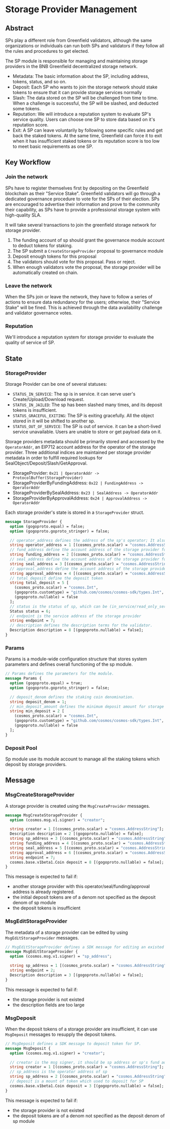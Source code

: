 # Storage Provider Management

## Abstract

SPs play a different role from Greenfield validators, although the same organizations or individuals can run both SPs
and validators if they follow all the rules and procedures to get elected.

The SP module is responsible for managing and maintaining storage providers in the BNB Greenfield decentralized
storage network.

- Metadata: The basic information about the SP, including address, tokens, status, and so on.
- Deposit: Each SP who wants to join the storage network should stake tokens to ensure that it can provide storage
  services normally
- Slash: The data stored on the SP will be challenged from time to time. When a challenge is successful, the SP will be
  slashed, and deducted some tokens.
- Reputation: We will introduce a reputation system to evaluate SP's service quality. Users can choose one SP to store
  data based on it's reputation score.
- Exit: A SP can leave voluntarily by following some specific rules and get back the staked tokens. At the same time,
  Greenfield can force it to exit when it has insufficient staked tokens or its reputation score is too low to meet
  basic requirements as one SP.

## Key Workflow

### Join the network

SPs have to register themselves first by depositing on the Greenfield blockchain as their "Service Stake". Greenfield
validators will go through a dedicated governance procedure to vote for the SPs of their election. SPs are encouraged to
advertise their information and prove to the community their capability, as SPs have to provide a professional storage
system with high-quality SLA.

It will take several transactions to join the greenfield storage network for storage provider.

1. The funding account of sp should grant the governance module account to deduct tokens for staking.
2. The SP submit a `CreateStorageProvider` proposal to governance module
3. Deposit enough tokens for this proposal
4. The validators should vote for this proposal. Pass or reject.
5. When enough validators vote the proposal, the storage provider will be automatically created on chain.

### Leave the network

When the SPs join or leave the network, they have to follow a series of actions to ensure data redundancy for the
users; otherwise, their "Service Stake" will be fined. This is achieved through the data availability challenge and
validator governance votes.

### Reputation

We'll introduce a reputation system for storage provider to evaluate the quality of service of SP.

## State

### StorageProvider

Storage Provider can be one of several statuses:

* `STATUS_IN_SERVICE`: The sp is in service. it can serve user's Create/Upload/Download request.
* `STATUS_IN_JAILED`: The sp has been slashed many times, and its deposit tokens is insufficient.
* `STATUS_GRACEFUL_EXITING`: The SP is exiting gracefully. All the object stored in it will be shifted to another sp.
* `STATUS_OUT_OF_SERVICE`: The SP is out of service. it can be a short-lived service unavailable. Users are unable
  to store or get payload data on it.

Storage providers metadata should be primarily stored and accessed by the `OperatorAddr`, an EIP712 account address
for the operator of the storage provider. Three additional indices are maintained per storage provider metadata in
order to fulfill required lookups for SealObject/Deposit/Slash/GetApproval.

* StorageProvider: `0x21 | OperatorAddr -> ProtocolBuffer(StorageProvider)`
* StorageProviderByFundingAddress: `0x22 | FundingAddress -> OperatorAddr`
* StorageProviderBySealAddress: `0x23 | SealAddress -> OperatorAddr`
* StorageProviderByApprovalAddress: `0x24 | ApprovalAddress -> OperatorAddr`

Each storage provider's state is stored in a `StorageProvider` struct.

```protobuf
message StorageProvider {
  option (gogoproto.equal) = false;
  option (gogoproto.goproto_stringer) = false;

  // operator_address defines the address of the sp's operator; It also is the unqiue index key of sp.
  string operator_address = 1 [(cosmos_proto.scalar) = "cosmos.AddressString"];
  // fund_address define the account address of the storage provider for deposit, remuneration.
  string funding_address = 2 [(cosmos_proto.scalar) = "cosmos.AddressString"];
  // seal_address define the account address of the storage provider for sealObject
  string seal_address = 3 [(cosmos_proto.scalar) = "cosmos.AddressString"];
  // approval_address define the account address of the storage provider for ack CreateBuclet/Object.
  string approval_address = 4 [(cosmos_proto.scalar) = "cosmos.AddressString"];
  // total_deposit define the deposit token
  string total_deposit = 5 [
    (cosmos_proto.scalar) = "cosmos.Int",
    (gogoproto.customtype) = "github.com/cosmos/cosmos-sdk/types.Int",
    (gogoproto.nullable) = false
  ];
  // status is the status of sp, which can be (in_service/read_only_service/graceful_exiting/out_of_service)
  Status status = 6;
  // endpoint is the service address of the storage provider
  string endpoint = 7;
  // description defines the description terms for the validator.
  Description description = 8 [(gogoproto.nullable) = false];
}
```

### Params

Params is a module-wide configuration structure that stores system parameters
and defines overall functioning of the sp module.

```protobuf
// Params defines the parameters for the module.
message Params {
  option (gogoproto.equal) = true;
  option (gogoproto.goproto_stringer) = false;

  // deposit_denom defines the staking coin denomination.
  string deposit_denom = 1;
  // min_deposit_amount defines the minimum deposit amount for storage providers.
  string min_deposit = 2 [
    (cosmos_proto.scalar) = "cosmos.Int",
    (gogoproto.customtype) = "github.com/cosmos/cosmos-sdk/types.Int",
    (gogoproto.nullable) = false
  ];
}
```

### Deposit Pool

Sp module use its module account to manage all the staking tokens which deposit by storage providers.

## Message

### MsgCreateStorageProvider

A storage provider is created using the `MsgCreateProvider` messages.

```protobuf
message MsgCreateStorageProvider {
  option (cosmos.msg.v1.signer) = "creator";

  string creator = 1 [(cosmos_proto.scalar) = "cosmos.AddressString"];
  Description description = 2 [(gogoproto.nullable) = false];
  string sp_address = 3 [(cosmos_proto.scalar) = "cosmos.AddressString"];
  string funding_address = 4 [(cosmos_proto.scalar) = "cosmos.AddressString"];
  string seal_address = 5 [(cosmos_proto.scalar) = "cosmos.AddressString"];
  string approval_address = 6 [(cosmos_proto.scalar) = "cosmos.AddressString"];
  string endpoint = 7;
  cosmos.base.v1beta1.Coin deposit = 8 [(gogoproto.nullable) = false];
}
```

This message is expected to fail if:

* another storage provider with this operator/seal/funding/approval address is already registered.
* the initial deposit tokens are of a denom not specified as the deposit denom of sp module
* the deposit tokens is insufficient

### MsgEditStorageProvider

The metadata of a storage provider can be edited by using `MsgEditStorageProvider` messages.

```protobuf
// MsgEditStorageProvider defines a SDK message for editing an existed SP.
message MsgEditStorageProvider {
  option (cosmos.msg.v1.signer) = "sp_address";

  string sp_address = 1 [(cosmos_proto.scalar) = "cosmos.AddressString"];
  string endpoint = 2;
  Description description = 3 [(gogoproto.nullable) = false];
}
```

This message is expected to fail if:

* the storage provider is not existed
* the description fields are too large

### MsgDeposit

When the deposit tokens of a storage provider are insufficient, it can use `MsgDeposit` messages to resupply the
deposit tokens.

```protobuf
// MsgDeposit defines a SDK message to deposit token for SP.
message MsgDeposit {
  option (cosmos.msg.v1.signer) = "creator";

  // creator is the msg signer, it should be sp address or sp's fund address
  string creator = 1 [(cosmos_proto.scalar) = "cosmos.AddressString"];
  // sp_address is the operator address of sp
  string sp_address = 2 [(cosmos_proto.scalar) = "cosmos.AddressString"];
  // deposit is a mount of token which used to deposit for SP
  cosmos.base.v1beta1.Coin deposit = 3 [(gogoproto.nullable) = false];
}
```

This message is expected to fail if:

* the storage provider is not existed
* the deposit tokens are of a denom not specified as the deposit denom of sp module 

